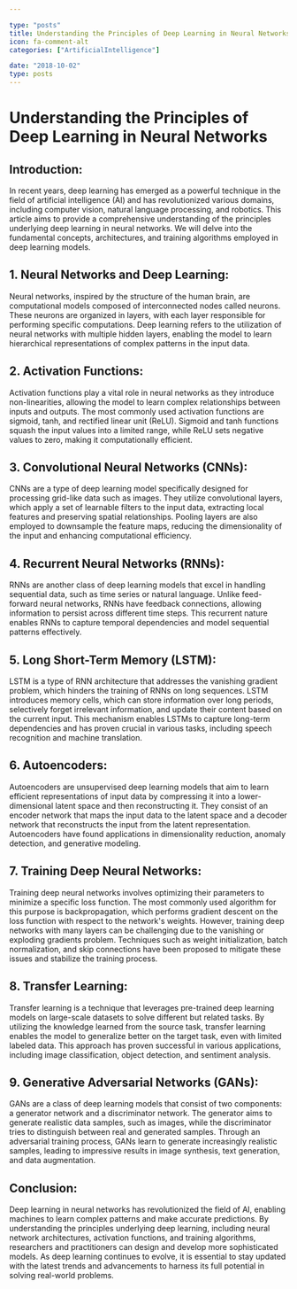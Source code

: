 ```yaml
---

type: "posts"
title: Understanding the Principles of Deep Learning in Neural Networks
icon: fa-comment-alt
categories: ["ArtificialIntelligence"]

date: "2018-10-02"
type: posts
---
```





# Understanding the Principles of Deep Learning in Neural Networks

## Introduction:

In recent years, deep learning has emerged as a powerful technique in the field of artificial intelligence (AI) and has revolutionized various domains, including computer vision, natural language processing, and robotics. This article aims to provide a comprehensive understanding of the principles underlying deep learning in neural networks. We will delve into the fundamental concepts, architectures, and training algorithms employed in deep learning models.

## 1. Neural Networks and Deep Learning:

Neural networks, inspired by the structure of the human brain, are computational models composed of interconnected nodes called neurons. These neurons are organized in layers, with each layer responsible for performing specific computations. Deep learning refers to the utilization of neural networks with multiple hidden layers, enabling the model to learn hierarchical representations of complex patterns in the input data.

## 2. Activation Functions:

Activation functions play a vital role in neural networks as they introduce non-linearities, allowing the model to learn complex relationships between inputs and outputs. The most commonly used activation functions are sigmoid, tanh, and rectified linear unit (ReLU). Sigmoid and tanh functions squash the input values into a limited range, while ReLU sets negative values to zero, making it computationally efficient.

## 3. Convolutional Neural Networks (CNNs):

CNNs are a type of deep learning model specifically designed for processing grid-like data such as images. They utilize convolutional layers, which apply a set of learnable filters to the input data, extracting local features and preserving spatial relationships. Pooling layers are also employed to downsample the feature maps, reducing the dimensionality of the input and enhancing computational efficiency.

## 4. Recurrent Neural Networks (RNNs):

RNNs are another class of deep learning models that excel in handling sequential data, such as time series or natural language. Unlike feed-forward neural networks, RNNs have feedback connections, allowing information to persist across different time steps. This recurrent nature enables RNNs to capture temporal dependencies and model sequential patterns effectively.

## 5. Long Short-Term Memory (LSTM):

LSTM is a type of RNN architecture that addresses the vanishing gradient problem, which hinders the training of RNNs on long sequences. LSTM introduces memory cells, which can store information over long periods, selectively forget irrelevant information, and update their content based on the current input. This mechanism enables LSTMs to capture long-term dependencies and has proven crucial in various tasks, including speech recognition and machine translation.

## 6. Autoencoders:

Autoencoders are unsupervised deep learning models that aim to learn efficient representations of input data by compressing it into a lower-dimensional latent space and then reconstructing it. They consist of an encoder network that maps the input data to the latent space and a decoder network that reconstructs the input from the latent representation. Autoencoders have found applications in dimensionality reduction, anomaly detection, and generative modeling.

## 7. Training Deep Neural Networks:

Training deep neural networks involves optimizing their parameters to minimize a specific loss function. The most commonly used algorithm for this purpose is backpropagation, which performs gradient descent on the loss function with respect to the network's weights. However, training deep networks with many layers can be challenging due to the vanishing or exploding gradients problem. Techniques such as weight initialization, batch normalization, and skip connections have been proposed to mitigate these issues and stabilize the training process.

## 8. Transfer Learning:

Transfer learning is a technique that leverages pre-trained deep learning models on large-scale datasets to solve different but related tasks. By utilizing the knowledge learned from the source task, transfer learning enables the model to generalize better on the target task, even with limited labeled data. This approach has proven successful in various applications, including image classification, object detection, and sentiment analysis.

## 9. Generative Adversarial Networks (GANs):

GANs are a class of deep learning models that consist of two components: a generator network and a discriminator network. The generator aims to generate realistic data samples, such as images, while the discriminator tries to distinguish between real and generated samples. Through an adversarial training process, GANs learn to generate increasingly realistic samples, leading to impressive results in image synthesis, text generation, and data augmentation.

## Conclusion:

Deep learning in neural networks has revolutionized the field of AI, enabling machines to learn complex patterns and make accurate predictions. By understanding the principles underlying deep learning, including neural network architectures, activation functions, and training algorithms, researchers and practitioners can design and develop more sophisticated models. As deep learning continues to evolve, it is essential to stay updated with the latest trends and advancements to harness its full potential in solving real-world problems.